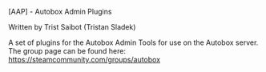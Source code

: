[AAP] - Autobox Admin Plugins

Written by Trist Saibot (Tristan Sladek)

A set of plugins for the Autobox Admin Tools for use on the Autobox server. The group page can be found here:
https://steamcommunity.com/groups/autobox

